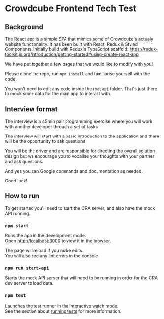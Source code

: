 # Crowdcube Frontend Tech Test

## Background

The React app is a simple SPA that mimics some of Crowdcube's actualy website functionality. It has been built with React, Redux & Styled Components. Initially build with Redux's TypeScript scaffold: https://redux-toolkit.js.org/introduction/getting-started#using-create-react-app

We have put together a few pages that we would like to modify with you!

Please clone the repo, run `npm install` and familiarise yourself with the code.

You won't need to edit any code inside the root `api` folder. That's just there to mock some data for the main app to interact with.

## Interview format

The interview is a 45min pair programming exercise where you will work with another developer through a set of tasks

The interview will start with a basic introduction to the application and there will be the opportunity to ask questions

You will be the driver and are responsible for directing the overall solution design but we encourage you to vocalise your thoughts with your partner and ask questions.

And yes you can Google commands and documentation as needed.

Good luck!

## How to run

To get started you'll need to start the CRA server, and also have the mock API running.

### `npm start`

Runs the app in the development mode.\
Open [http://localhost:3000](http://localhost:3000) to view it in the browser.

The page will reload if you make edits.\
You will also see any lint errors in the console.

### `npm run start-api`

Starts the mock API server that will need to be running in order for the CRA dev server to load data.

### `npm test`

Launches the test runner in the interactive watch mode.\
See the section about [running tests](https://facebook.github.io/create-react-app/docs/running-tests) for more information.
